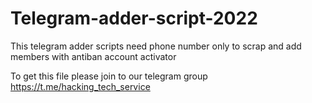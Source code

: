 # Telegram-adder-script-2022
This telegram adder scripts need phone number only to scrap and add members with antiban account activator

To get this file please join to our telegram group
https://t.me/hacking_tech_service
